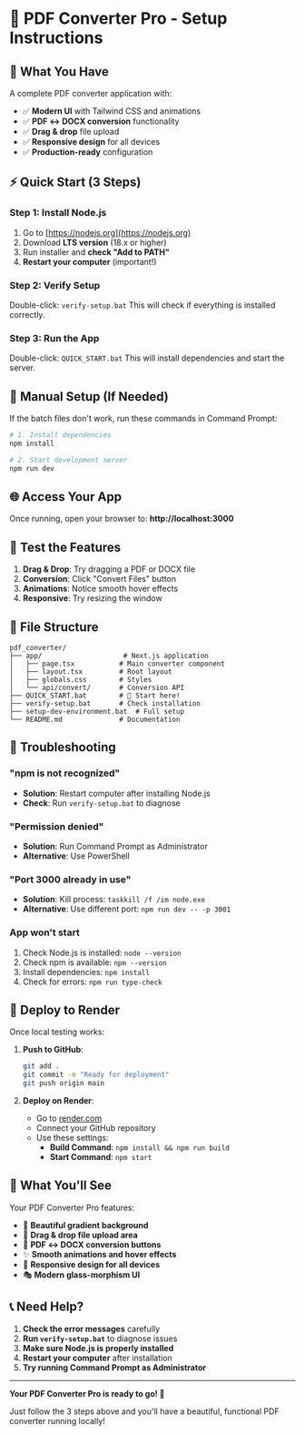# 🚀 PDF Converter Pro - Setup Instructions

## 🎯 What You Have

A complete PDF converter application with:
- ✅ **Modern UI** with Tailwind CSS and animations
- ✅ **PDF ↔ DOCX conversion** functionality
- ✅ **Drag & drop** file upload
- ✅ **Responsive design** for all devices
- ✅ **Production-ready** configuration

## ⚡ Quick Start (3 Steps)

### Step 1: Install Node.js
1. Go to [https://nodejs.org](https://nodejs.org)
2. Download **LTS version** (18.x or higher)
3. Run installer and **check "Add to PATH"**
4. **Restart your computer** (important!)

### Step 2: Verify Setup
Double-click: `verify-setup.bat`
This will check if everything is installed correctly.

### Step 3: Run the App
Double-click: `QUICK_START.bat`
This will install dependencies and start the server.

## 🔧 Manual Setup (If Needed)

If the batch files don't work, run these commands in Command Prompt:

```bash
# 1. Install dependencies
npm install

# 2. Start development server
npm run dev
```

## 🌐 Access Your App

Once running, open your browser to:
**http://localhost:3000**

## 🧪 Test the Features

1. **Drag & Drop**: Try dragging a PDF or DOCX file
2. **Conversion**: Click "Convert Files" button
3. **Animations**: Notice smooth hover effects
4. **Responsive**: Try resizing the window

## 📁 File Structure

```
pdf_converter/
├── app/                    # Next.js application
│   ├── page.tsx           # Main converter component
│   ├── layout.tsx         # Root layout
│   ├── globals.css        # Styles
│   └── api/convert/       # Conversion API
├── QUICK_START.bat        # 🚀 Start here!
├── verify-setup.bat       # Check installation
├── setup-dev-environment.bat  # Full setup
└── README.md              # Documentation
```

## 🚨 Troubleshooting

### "npm is not recognized"
- **Solution**: Restart computer after installing Node.js
- **Check**: Run `verify-setup.bat` to diagnose

### "Permission denied"
- **Solution**: Run Command Prompt as Administrator
- **Alternative**: Use PowerShell

### "Port 3000 already in use"
- **Solution**: Kill process: `taskkill /f /im node.exe`
- **Alternative**: Use different port: `npm run dev -- -p 3001`

### App won't start
1. Check Node.js is installed: `node --version`
2. Check npm is available: `npm --version`
3. Install dependencies: `npm install`
4. Check for errors: `npm run type-check`

## 🚀 Deploy to Render

Once local testing works:

1. **Push to GitHub**:
   ```bash
   git add .
   git commit -m "Ready for deployment"
   git push origin main
   ```

2. **Deploy on Render**:
   - Go to [render.com](https://render.com)
   - Connect your GitHub repository
   - Use these settings:
     - **Build Command**: `npm install && npm run build`
     - **Start Command**: `npm start`

## 🎨 What You'll See

Your PDF Converter Pro features:
- 🌈 **Beautiful gradient background**
- 📁 **Drag & drop file upload area**
- 🔄 **PDF ↔ DOCX conversion buttons**
- ✨ **Smooth animations and hover effects**
- 📱 **Responsive design for all devices**
- 🎭 **Modern glass-morphism UI**

## 📞 Need Help?

1. **Check the error messages** carefully
2. **Run `verify-setup.bat`** to diagnose issues
3. **Make sure Node.js is properly installed**
4. **Restart your computer** after installation
5. **Try running Command Prompt as Administrator**

---

**Your PDF Converter Pro is ready to go! 🎉**

Just follow the 3 steps above and you'll have a beautiful, functional PDF converter running locally!
